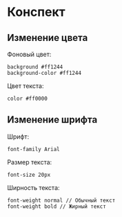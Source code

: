 # Конспект

## Изменение цвета

Фоновый цвет:

```stylus
background #ff1244
background-color #ff1244
```

Цвет текста:

```stylus
color #ff0000
```

## Изменение шрифта

Шрифт:

```stylus
font-family Arial
```

Размер текста:

```stylus
font-size 20px
```

Ширность текста:

```stylus
font-weight normal // Обычный текст
font-weight bold // Жирный текст
```
